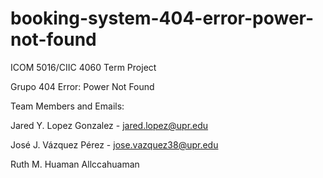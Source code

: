 # booking-system-404-error-power-not-found
ICOM 5016/CIIC 4060 Term Project

Grupo 404 Error: Power Not Found

Team Members and Emails:

Jared Y. Lopez Gonzalez - jared.lopez@upr.edu

José J. Vázquez Pérez - jose.vazquez38@upr.edu

Ruth M. Huaman Allccahuaman 
